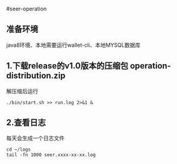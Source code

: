 #seer-operation

## 准备环境

java8环境、本地需要运行wallet-cli、本地MYSQL数据库

## 1.下载release的v1.0版本的压缩包 operation-distribution.zip

解压缩后运行

```
./bin/start.sh >> run.log 2>&1 &
```

## 2.查看日志

每天会生成一个日志文件

```
cd ~/logs
tail -fn 1000 seer.xxxx-xx-xx.log
```
